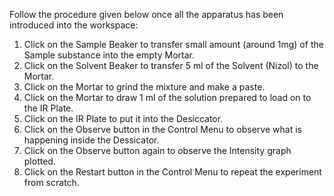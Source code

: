 Follow the procedure given below once all the apparatus has been introduced into the workspace:

1. Click on the Sample Beaker to transfer small amount (around 1mg) of the Sample substance into the empty Mortar.
2. Click on the Solvent Beaker to transfer 5 ml of the Solvent (Nizol) to the Mortar.
3. Click on the Mortar to grind the mixture and make a paste.
4. Click on the Mortar to draw 1 ml of the solution prepared to load on to the IR Plate.
5. Click on the IR Plate to put it into the Desiccator.
6. Click on the Observe button in the Control Menu to observe what is happening inside the Dessicator.
7. Click on the Observe button again to observe the Intensity graph plotted.
8. Click on the Restart button in the Control Menu to repeat the experiment from scratch.
